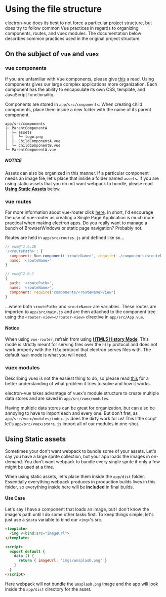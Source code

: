 # Using the file structure
electron-vue does its best to not force a particular project structure, but does try to follow common Vue practices in regards to organizing components, routes, and vuex modules. The documentation below describes common practices used in the original project structure.

## On the subject of `vue` and `vuex`

### vue components
If you are unfamiliar with Vue components, please give [this](http://vuejs.org/guide/application.html#Single-File-Components) a read. Using components gives our large complex applications more organization. Each component has the ability to encapsulate its own CSS, template, and JavaScript functionality.

Components are stored in `app/src/components`. When creating child components, place them inside a new folder with the name of its parent component.
```
app/src/components
├─ ParentComponentA
│  ├─ assets
│  |  └─ logo.png
│  ├─ ChildComponentA.vue
│  └─ ChildComponentB.vue
└─ ParentComponentA.vue
```
##### NOTICE
Assets can also be organized in this manner. If a particular component needs an image file, let's place that inside a folder named `assets`. If you are using static assets that you do not want webpack to bundle, please read [**Using Static Assets**](#using-static-assets) below.

### vue routes
For more information about vue-router click [here](https://github.com/vuejs/vue-router). In short, I'd encourage the use of vue-router as creating a Single Page Application is much more practical when making electron apps. Do you really want to manage a bunch of BrowserWindows or static page navigation? Probably not.

Routes are held in `app/src/routes.js` and defined like so...
```js
// vue@^1.0.28
'/<routePath>': {
  component: Vue.component('<routeName>', require('./components/<routeName>View')),
  name: '<routeName>'
}

// vue@^2.0.1
{
  path: '<routePath>',
  name: '<routeName>',
  component: require('components/<routeName>View')
}
```
...where both `<routePath>` and `<routeName>` are variables. These routes are imported to `app/src/main.js` and are then attached to the component tree using the `<router-view></router-view>` directive in `app/src/App.vue`.

#### Notice
When using `vue-router`, refrain from using [**HTML5 History Mode**](http://router.vuejs.org/en/essentials/history-mode.html). This mode is strictly meant for serving files over the `http` protocol and does not work properly with the `file` protocol that electron serves files with. The default `hash` mode is what you will need.

### vuex modules
Describing vuex is not the easiest thing to do, so please read [this](http://vuex.vuejs.org/en/intro.html) for a better understanding of what problem it tries to solve and how it works.

electron-vue takes advantage of vuex's module structure to create multiple data stores and are saved in `app/src/vuex/modules`.

Having multiple data stores can be great for organization, but can also be annoying to have to import each and every one. But don't fret, as `app/src/vuex/modules/index.js` does the dirty work for us! This little script let's `app/src/vuex/store.js` import all of our modules in one-shot.

## Using Static assets
Sometimes your don't want webpack to bundle some of your assets. Let's say you have a large sprite collection, but your app loads the images in on-demand. You don't want webpack to bundle every single sprite if only a few might be used at a time.

When using static assets, let's place them inside the `app/dist` folder. Essentially everything webpack produces in production builds lives in this folder, so everything inside here will be **included** in final builds.


#### Use Case
Let's say I have a component that loads an image, but I don't know the image's path until I do some other tasks first. To keep things simple, let's just use a `$data` variable to bind our `<img>`'s src.

```html
<template>
  <img v-bind:src="imageUrl">
</template>

<script>
  export default {
    data () {
      return { imageUrl: 'imgs/unsplash.png' }
    }
  }
</script>
```
Here webpack will not bundle the `unsplash.png` image and the app will look inside the `app/dist` directory for the asset.
